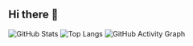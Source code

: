 ## Hi there 👋
![GitHub Stats](https://github-readme-stats.vercel.app/api?username=ahmadbale&show_icons=true&theme=react)
![Top Langs](https://github-readme-stats.vercel.app/api/top-langs/?username=ahmadbale&layout=compact&theme=react)
![GitHub Activity Graph](https://github-readme-activity-graph.vercel.app/graph?username=ahmadbale&theme=react)

